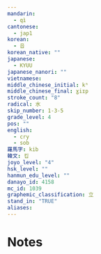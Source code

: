 ```yaml
---
mandarin:
  - qì
cantonese:
  - jap1
korean:
  - 읍
korean_native: ""
japanese:
  - KYUU
japanese_nanori: ""
vietnamese:
middle_chinese_initial: kʰ
middle_chinese_final: ɣiɪp
stroke_count: "8"
radical: 水
skip_number: 1-3-5
grade_level: 4
pos: ""
english:
  - cry
  - sob
羅馬字: kib
韓文: 킵
joyo_level: "4"
hsk_level: ""
hanmun_edu_level: ""
danayo_id: 4158
mc_id: 1039
graphemic_classification: 立
stand_in: "TRUE"
aliases:
---
```


# Notes
